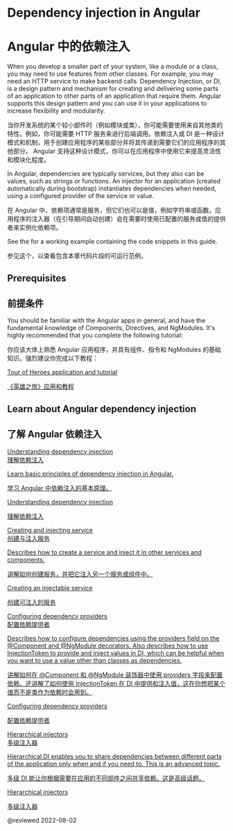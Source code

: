 # Dependency injection in Angular

# Angular 中的依赖注入

When you develop a smaller part of your system, like a module or a class, you may need to use features from other classes. For example, you may need an HTTP service to make backend calls. Dependency Injection, or DI, is a design pattern and mechanism for creating and delivering some parts of an application to other parts of an application that require them. Angular supports this design pattern and you can use it in your applications to increase flexibility and modularity. 

当你开发系统的某个较小部件时（例如模块或类），你可能需要使用来自其他类的特性。例如，你可能需要 HTTP 服务来进行后端调用。依赖注入或 DI 是一种设计模式和机制，用于创建应用程序的某些部分并将其传递到需要它们的应用程序的其他部分。 Angular 支持这种设计模式，你可以在应用程序中使用它来提高灵活性和模块化程度。

In Angular, dependencies are typically services, but they also can be values, such as strings or functions. An injector for an application \(created automatically during bootstrap\) instantiates dependencies when needed, using a configured provider of the service or value. 

在 Angular 中，依赖项通常是服务，但它们也可以是值，例如字符串或函数。应用程序的注入器（在引导期间自动创建）会在需要时使用已配置的服务或值的提供者来实例化依赖项。

<div class="alert is-helpful">

See the <live-example name="dependency-injection"></live-example> for a working example containing the code snippets in this guide.

参见这个<live-example name="dependency-injection"></live-example>，以查看包含本章代码片段的可运行范例。

</div>

## Prerequisites

## 前提条件

You should be familiar with the Angular apps in general, and have the fundamental knowledge of Components, Directives, and NgModules. It's highly recommended that you complete the following tutorial:

你应该大体上熟悉 Angular 应用程序，并具有组件、指令和 NgModules 的基础知识。强烈建议你完成以下教程：

[Tour of Heroes application and tutorial](tutorial/tour-of-heroes)

[《英雄之旅》应用和教程](tutorial)

## Learn about Angular dependency injection

## 了解 Angular 依赖注入

<div class="card-container">
  <a href="guide/dependency-injection" class="docs-card" title="Understanding dependency injection">
    <section>Understanding dependency injection</section>
    <section>理解依赖注入</section>
    <p>Learn basic principles of dependency injection in Angular.</p>
    <p>学习 Angular 中依赖注入的基本原理。</p>
    <p class="card-footer">Understanding dependency injection</p>
    <p class="card-footer">理解依赖注入</p>
  </a>
  <a href="guide/creating-injectable-service" class="docs-card" title="Creating and injecting service">
    <section>Creating and injecting service</section>
    <section>创建与注入服务</section>
    <p>Describes how to create a service and inject it in other services and components.</p>
    <p>讲解如何创建服务，并把它注入另一个服务或组件中。</p>
    <p class="card-footer">Creating an injectable service</p>
    <p class="card-footer">创建可注入的服务</p>
  </a>
  <a href="guide/dependency-injection-providers" class="docs-card" title="Configuring dependency providers">
    <section>Configuring dependency providers</section>
    <section>配置依赖提供者</section>
    <p>Describes how to configure dependencies using the providers field on the @Component and @NgModule decorators. Also describes how to use InjectionToken to provide and inject values in DI, which can be helpful when you want to use a value other than classes as dependencies.</p>
    <p>讲解如何在 @Component 和 @NgModule 装饰器中使用 providers 字段来配置依赖。还讲解了如何使用 InjectionToken 在 DI 中提供和注入值，这在你想把某个值而不是类作为依赖时会用到。</p>
    <p class="card-footer">Configuring dependency providers</p>
    <p class="card-footer">配置依赖提供者</p>
  </a>
  <a href="guide/hierarchical-dependency-injection" class="docs-card" title="Hierarchical injectors">
    <section>Hierarchical injectors</section>
    <section>多级注入器</section>
    <p>Hierarchical DI enables you to share dependencies between different parts of the application only when and if you need to. This is an advanced topic.</p>
    <p>多级 DI 能让你根据需要在应用的不同部件之间共享依赖。这是高级话题。</p>
    <p class="card-footer">Hierarchical injectors</p>
    <p class="card-footer">多级注入器</p>
  </a>
</div>

@reviewed 2022-08-02
